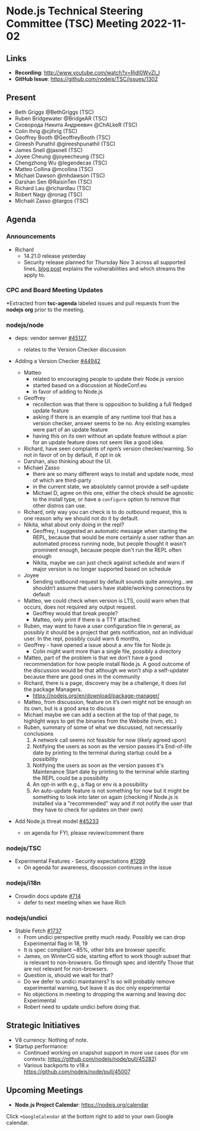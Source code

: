# Node.js Technical Steering Committee (TSC) Meeting 2022-11-02

## Links

* **Recording**:  <http://www.youtube.com/watch?v=Rjdl0WvZI_I>
* **GitHub Issue**: <https://github.com/nodejs/TSC/issues/1302>

## Present

* Beth Griggs @BethGriggs (TSC)
* Ruben Bridgewater @BridgeAR (TSC)
* Сковорода Никита Андреевич @ChALkeR (TSC)
* Colin Ihrig @cjihrig (TSC)
* Geoffrey Booth @GeoffreyBooth (TSC)
* Gireesh Punathil @gireeshpunathil (TSC)
* James Snell @jasnell (TSC)
* Joyee Cheung @joyeecheung (TSC)
* Chengzhong Wu @legendecas (TSC)
* Matteo Collina @mcollina (TSC)
* Michael Dawson @mhdawson (TSC)
* Darshan Sen @RaisinTen (TSC)
* Richard Lau @richardlau (TSC)
* Robert Nagy @ronag (TSC)
* Michaël Zasso @targos (TSC)

## Agenda

### Announcements

* Richard
  * 14.21.0 release yesterday
  * Security release planned for Thursday Nov 3 across all supported lines, [blog post](https://nodejs.org/en/blog/vulnerability/november-2022-security-releases/) explains
    the vulnerabilities and which streams the apply to.

### CPC and Board Meeting Updates

*Extracted from **tsc-agenda** labeled issues and pull requests from the **nodejs org** prior to the meeting.

### nodejs/node

* deps: vendor semver [#45127](https://github.com/nodejs/node/pull/45127)
  * relates to the Version Checker discussion

* Adding a Version Checker [#44942](https://github.com/nodejs/node/issues/44942)
  * Matteo
    * related to encouraging people to update their Node.js version
    * started based on a discussion at NodeConf.eu
    * in favor of adding to Node.js
  * Geoffrey
    * recollection was that there is opposition to building a full fledged update feature
    * asking if there is an example of any runtime tool that has a version checker, answer seems
      to be no. Any existing examples were part of an update feature
    * having this on its own without an update feature without a plan for an update feature
      does not seem like a good idea.
  * Richard, have seen complaints of npm’s version checker/warning.  So not in favor of
    on by default, if opt in ok
  * Darshan, also thinking about the UI.
  * Michael Zasso
    * there are so many different ways to install and update node, most of which are third-party
    * in the current state, we absolutely cannot provide a self-update
    * Michael D, agree on this one, either the check should be agnostic to the install type, or have
      a `configure` option to remove that other distros can use.
  * Richard, only way you can check is to do outbound request, this is one reason why we
    should not do it by default.
  * Nikita, what about only doing in the repl?
    * Geoffrey, I suggested an automatic message when starting the REPL, because that
      would be more certainly a user rather than an automated process running node,
      but people thought it wasn't prominent enough, because people don't run the REPL
      often enough
    * Nikita, maybe we can just check against schedule and warn if major version is no longer supported
      based on schedule
  * Joyee
    * Sending outbound request by default sounds quite annoying…we shouldn’t assume
      that users have stable/working connections by default
  * Matteo, we could check when version is LTS, could warn when that occurs, does not required
    any output request.
    * Geoffrey would that break people?
    * Matteo, only print if there is a TTY attached.
  * Ruben, may want to have a user configuration file in general, as possibly it should be
    a project that gets notification, not an individual user. In the repl, possibly could warn
    6 months,
  * Geoffrey - have opened a issue about a .env file for Node.js
    * Colin might want more than a single file, possibly a directory
  * Matteo, part of the problem is that we don’t have a good recommendation for how
    people install Node.js. A good outcome of the discussion would be that although
    we won’t ship a self-updater because there are good ones in the community
  * Richard, there is a page, discovery may be a challenge, it does list the package
    Managers.
    * <https://nodejs.org/en/download/package-manager/>
  * Matteo, from discussion, feature on it’s own might not be enough on its own, but is
    a good area to discuss
  * Michael maybe we can add a section at the top of that page, to highlight ways to
    get the binaries from the Website (nvm, etc.)
  * Ruben, summary of some of what we discussed, not necessarily conclusions
    1. A network call seems not feasible for now (likely agreed upon)
    2. Notifying the users as soon as the version passes it's End-of-life date by printing to the terminal during startup could be a possibility
    3. Notifying the users as soon as the version passes it's Maintenance Start date by printing to the terminal while starting the REPL could be a possibility
    4. An opt-in with e.g., a flag or env is a possibility
    5. An auto-update feature is not something for now but it might be something to look into later on again (checking if Node.js is installed via a "recommended" way and if not notify the user that they have to check for updates on their own)

* Add Node.js threat model [#45233](https://github.com/nodejs/node/pull/45223)
  * on agenda for FYI, please review/comment there

### nodejs/TSC

* Experimental Features - Security expectations  [#1299](https://github.com/nodejs/TSC/issues/1299)
  * On agenda for awareness, discussion continues in the issue

### nodejs/i18n

* Crowdin docs update [#714](https://github.com/nodejs/i18n/issues/714)
  * defer to next meeting when we have Rich

### nodejs/undici

* Stable Fetch [#1737](https://github.com/nodejs/undici/issues/1737)
  * From undici perspective pretty much ready. Possibly we can drop
    Experimental flag in 18, 19
  * It is spec compliant ~85%, other bits are browser specific
  * James, on WinterCG side, starting effort to work though subset that
    is relevant to non-browsers. Go through spec and identify
    Those that are not relevant for non-browsers.
  * Question is, should we wait for that?
  * Do we defer to undici maintainers?  Is so will probably remove
    experimental warning, but leave it as doc only experimental
  * No objections in meeting to dropping the warning and leaving doc
    Experimental
  * Robert need to update undici before doing that.

## Strategic Initiatives

* V8 currency: Nothing of note.
* Startup performance:
  * Continued working on snapshot support in more use cases (for vm contexts: <https://github.com/nodejs/node/pull/45282>)
  * Various backports to v18.x <https://github.com/nodejs/node/pull/45007>

## Upcoming Meetings

* **Node.js Project Calendar**: <https://nodejs.org/calendar>

Click `+GoogleCalendar` at the bottom right to add to your own Google calendar.
